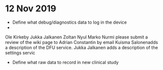 # 12 Nov 2019
- Define what debug/diagnostics data to log in the device
- 

Ole Kirkeby ​Jukka Jalkanen Zoltan Nyul Marko Nurmi  please submit a review of the wiki page to Adrian Constantin by email
Kuisma Salonen ​adds a description of the DFU service. Jukka Jalkanen adds a description of the settings servic

- Define what raw data to record in new clinical study
